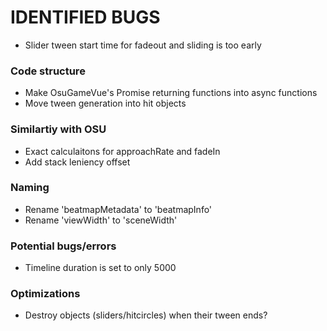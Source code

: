 # IDENTIFIED BUGS
 - Slider tween start time for fadeout and sliding is too early

### Code structure
 - Make OsuGameVue's Promise returning functions into async functions
 - Move tween generation into hit objects

### Similartiy with OSU
 - Exact calculaitons for approachRate and fadeIn
 - Add stack leniency offset

### Naming
 - Rename 'beatmapMetadata' to 'beatmapInfo'
 - Rename 'viewWidth' to 'sceneWidth'

### Potential bugs/errors
 - Timeline duration is set to only 5000

### Optimizations
 - Destroy objects (sliders/hitcircles) when their tween ends?
